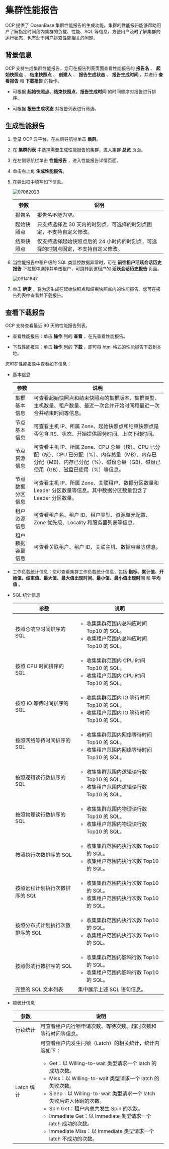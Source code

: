 # 集群性能报告

OCP 提供了 OceanBase 集群性能报告的生成功能。集群的性能报告能够帮助用户了解指定时间段内集群的负载、性能、SQL 等信息，方便用户及时了解集群的运行状态，也有助于用户排查性能相关的问题。

## 背景信息

OCP 支持生成集群性能报告，您可在报告列表页面查看性能报告的 **报告名** 、 **起始快照点** 、 **结束快照点** 、 **创建人** 、 **报告生成状态** 、 **报告生成时间** ，并进行 **查看报告** 和 **下载报告** 的操作。

* 可根据 **起始快照点、结束快照点、报告生成时间** 的时间顺序对报告进行排序。

* 可根据 **报告生成状态** 对报告列表进行筛选。

## 生成性能报告

1. 登录 OCP 云平台，在左侧导航栏单击 **集群**。

2. 在 **集群列表** 中选择需要生成性能报告的集群，进入集群 **总览** 页面。

3. 在左侧导航栏单击 **性能报告** ，进入性能报告详情页面。

4. 单击右上角 **生成性能报告**。

5. 在弹出框中填写如下信息。

   ![07062023](https://help-static-aliyun-doc.aliyuncs.com/assets/img/zh-CN/9345265261/p292019.png)

   |  参数   |       说明        |
   |-------|---------------------------------------------|
   | 报告名   | 报告名不能为空。        |
   | 起始快照点 | 只支持选择近 30 天内的时刻点，可选择的时刻点固定，不支持自定义修改。        |
   | 结束快照点 | 仅支持选择起始快照点后的 24 小时内的时刻点，可选择的时刻点固定，不支持自定义修改。 |

6. 当性能报告中租户级的 SQL 类监控数据异常时，可在 **前往租户活跃会话历史报告** 下拉框中选择并单击租户，可跳转到该租户的 **活跃会话历史报告** 页面。

   ![09141847](https://help-static-aliyun-doc.aliyuncs.com/assets/img/zh-CN/4879591361/p326763.png)

7. 单击 **确定** 。将为您生成在起始快照点和结束快照点内的性能报告。您可在报告列表中查看并下载报告。

## 查看下载报告

OCP 支持查看最近 90 天的性能报告列表。

* 查看性能报告：单击 **操作** 列的 **查看** ，在先查看性能报告。

* 下载性能报告：单击 **操作** 列的 **下载** ，即可将 html 格式的性能报告下载到本地。

您可在性能报告中查看如下信息：

* 基本信息

  |    参数    |            说明            |
  |----------|--------------------------------------------------------------------------------------------------------------|
  | 集群基本信息   | 可查看起始快照点和结束快照点的集群版本、集群类型、主机数量、租户数量、最近一次合并开始时间和最近一次合并结束时间等信息。       |
  | 节点基本信息   | 可查看主机 IP、所属 Zone、起始快照点和结束快照点是否包含 RS、状态、开始提供服务时间、上次下线时间。            |
  | 节点资源信息   | 可查看主机 IP、所属 Zone、CPU 总量（核）、CPU 已分配（核）、CPU 已分配（%）、内存总量（MB）、内存已分配（MB)、内存已分配（%）、磁盘总量（GB)、磁盘已使用（GB）、磁盘已使用（%）等信息。 |
  | 节点数据分区信息 | 可查看主机 IP、所属 Zone、关联租户、数据分区数量和 Leader 分区数量等信息。其中数据分区数量包含了 Leader 分区数量。            |
  | 租户资源信息   | 可查看租户名、租户 ID、租户类型、资源单元配置、Zone 优先级、Locality 和服务器列表等信息。              |
  | 租户数据容量信息 | 可查看关联租户、租户 ID、关联主机、数据容量等信息。            |

* 工作负载统计信息：您可查看集群工作负载统计信息，包括 **指标、累计值、开始值、结束值、最大值、最大值出现时间、最小值、最小值出现时间** 和 **平均值** 。

* SQL 统计信息

  |         参数         |    说明     |
  |--------------------|-------------------------------------------------------------------------------------------------------------------------------------------------------|
  | 按照总响应时间排序的 SQL     | <ul><li>收集集群范围内总响应时间 Top10 的 SQL。</li> <li>收集租户范围内总响应时间 Top10 的 SQL。</li></ul>         |
  | 按照 CPU 时间排序的 SQL   | <ul><li>收集集群范围内 CPU 时间 Top10 的 SQL。</li> <li>收集租户范围内 CPU 时间 Top10 的 SQL。</li></ul>      |
  | 按照 IO 等待时间排序的 SQL  | <ul><li>收集集群范围内 IO 等待时间 Top10 的 SQL。</li> <li>收集租户范围内 IO 等待时间 Top10 的 SQL。</li></ul>    |
  | 按照网络等待时间排序的 SQL    | <ul><li>收集集群范围内网络等待时间 Top10 的 SQL。</li> <li>收集租户范围内网络等待时间 Top10 的 SQL。</li></ul>        |
  | 按照逻辑读行数排序的 SQL     | <ul><li>收集集群范围内逻辑读行数 Top10 的 SQL。</li> <li>收集租户范围内逻辑读行数 Top10 的 SQL。</li></ul>          |
  | 按照物理读行数排序的 SQL     | <ul><li>收集集群范围内物理读行数 Top10 的 SQL。</li> <li>收集租户范围内物理读行数 Top10 的 SQL。</li></ul>         |
  | 按照执行次数排序的 SQL      | <ul><li>收集集群范围内执行次数 Top10 的 SQL。</li> <li>收集租户范围内执行次数 Top10 的 SQL。</li></ul>            |
  | 按照远程计划执行次数排序的 SQL  | <ul><li>收集集群范围内执行次数 Top10 的 SQL。</li> <li>收集租户范围内执行次数 Top10 的 SQL。</li></ul>            |
  | 按照分布式计划执行次数排序的 SQL | <ul><li>收集集群范围内执行次数 Top10 的 SQL。</li> <li>收集租户范围内执行次数 Top10 的 SQL。 </li></ul>           |
  | 按照影响行数排序的 SQL      | <ul><li>收集集群范围内影响行数 Top10 的 SQL。</li> <li>收集租户范围内影响行数 Top10 的 SQL。 </li></ul>           |
  | 完整的 SQL 文本列表       | 集中展示上述 SQL 语句信息。        |

* 锁统计信息

  |    参数    |     说明     |
  |----------|----------------------------------------------------------------------------------------------------------------------------------------------------------------------------------------------------------------------------------------------------------------------------------------------------------------------------------------------------------------------------------------------------------------------------------------------------------------------------------------------------------------------------------------------------------------|
  | 行锁统计     | 可查看租户内行锁申请次数、等待次数、超时次数和等待时间等信息。        |
  | Latch 统计 | 可查看租户内发生闩锁（Latch）的相关统计，统计内容如下：  <ul><li>Get：以 Willing-to-wait 类型请求一个 latch 的成功次数。</li> <li>Miss：以 Willing-to-wait 类型请求一个 latch 的失败次数。</li>  <li>Sleep：以 Willing-to-wait 类型请求一个 latch 失败后进入休眠的次数。</li>  <li>Spin Get：租户内总共发生 Spin 的次数。</li>  <li>Immediate Get：以 Immediate 类型请求一个 latch 成功的次数。</li>  <li>Immediate Miss：以 Immediate 类型请求一个 latch 不成功的次数。</li> </ul>    |
